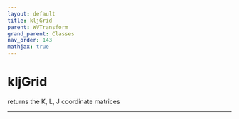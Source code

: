 ```yaml
---
layout: default
title: kljGrid
parent: WVTransform
grand_parent: Classes
nav_order: 143
mathjax: true
---
```


#  kljGrid

returns the K, L, J coordinate matrices


---

